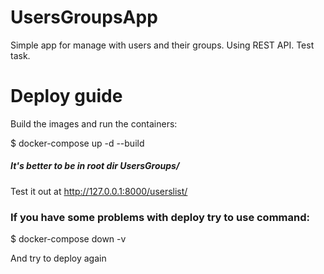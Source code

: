 # UsersGroupsApp
Simple app for manage with users and their groups. Using REST API. Test task.

# Deploy guide

Build the images and run the containers:

$ docker-compose up -d --build

##### It's better to be in root dir UsersGroups/

Test it out at http://127.0.0.1:8000/userslist/

### If you have some problems with deploy try to use command:

$ docker-compose down -v

And try to deploy again

